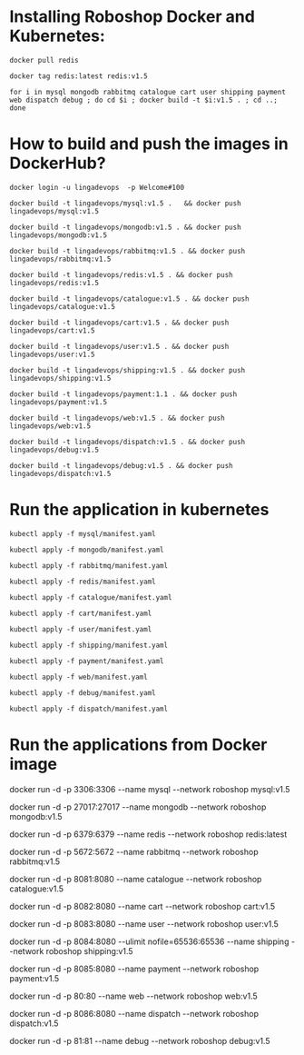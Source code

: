 # Installing Roboshop Docker and Kubernetes:

```
docker pull redis

```
```
docker tag redis:latest redis:v1.5

```
```
for i in mysql mongodb rabbitmq catalogue cart user shipping payment web dispatch debug ; do cd $i ; docker build -t $i:v1.5 . ; cd ..; done

```
# How to build and push the images in DockerHub?
```
docker login -u lingadevops  -p Welcome#100
```
```
docker build -t lingadevops/mysql:v1.5 .   && docker push lingadevops/mysql:v1.5
```
```
docker build -t lingadevops/mongodb:v1.5 . && docker push lingadevops/mongodb:v1.5
```
```
docker build -t lingadevops/rabbitmq:v1.5 . && docker push lingadevops/rabbitmq:v1.5
```
```
docker build -t lingadevops/redis:v1.5 . && docker push lingadevops/redis:v1.5
```
```
docker build -t lingadevops/catalogue:v1.5 . && docker push lingadevops/catalogue:v1.5
```
```
docker build -t lingadevops/cart:v1.5 . && docker push lingadevops/cart:v1.5
```
```
docker build -t lingadevops/user:v1.5 . && docker push lingadevops/user:v1.5
```
```
docker build -t lingadevops/shipping:v1.5 . && docker push lingadevops/shipping:v1.5
```
```
docker build -t lingadevops/payment:1.1 . && docker push lingadevops/payment:v1.5
```
```
docker build -t lingadevops/web:v1.5 . && docker push lingadevops/web:v1.5
```
```
docker build -t lingadevops/dispatch:v1.5 . && docker push lingadevops/debug:v1.5
```
```
docker build -t lingadevops/debug:v1.5 . && docker push lingadevops/dispatch:v1.5
```

# Run the application in kubernetes
```
kubectl apply -f mysql/manifest.yaml
```
```
kubectl apply -f mongodb/manifest.yaml
```
```
kubectl apply -f rabbitmq/manifest.yaml
```
```
kubectl apply -f redis/manifest.yaml
```
```
kubectl apply -f catalogue/manifest.yaml
```
```
kubectl apply -f cart/manifest.yaml
```
```
kubectl apply -f user/manifest.yaml
```
```
kubectl apply -f shipping/manifest.yaml
```
```
kubectl apply -f payment/manifest.yaml
```
```
kubectl apply -f web/manifest.yaml
```
```
kubectl apply -f debug/manifest.yaml
```
```
kubectl apply -f dispatch/manifest.yaml
```


# Run the applications from Docker image
docker run -d -p 3306:3306 --name mysql --network roboshop mysql:v1.5

docker run -d -p 27017:27017 --name mongodb --network roboshop mongodb:v1.5

docker run -d -p 6379:6379 --name redis --network roboshop redis:latest

docker run -d -p 5672:5672 --name rabbitmq --network roboshop rabbitmq:v1.5

docker run -d -p 8081:8080 --name catalogue --network roboshop catalogue:v1.5

docker run -d -p 8082:8080 --name cart --network roboshop cart:v1.5

docker run -d -p 8083:8080 --name user --network roboshop user:v1.5

docker run -d -p 8084:8080 --ulimit nofile=65536:65536 --name shipping --network roboshop shipping:v1.5

docker run -d -p 8085:8080 --name payment --network roboshop payment:v1.5

docker run -d -p 80:80 --name web --network roboshop web:v1.5

docker run -d -p 8086:8080 --name dispatch --network roboshop dispatch:v1.5

docker run -d -p 81:81 --name debug --network roboshop debug:v1.5



